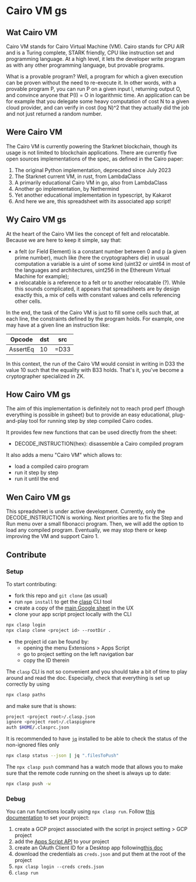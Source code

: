 # Cairo VM gs

## Wat Cairo VM

Cairo VM stands for Cairo Virtual Machine (VM). Cairo stands for CPU AIR and is
a Turing complete, STARK friendly, CPU like instruction set and programming
language. At a high level, it lets the developer write program as with any other
programming language, but provable programs.

What is a provable program? Well, a program for which a given execution can be
proven without the need to re-execute it. In other words, with a provable
program P, you can run P on a given input I, returning output O, and convince
anyone that P(I) = O in logarithmic time. An application can be for example that
you delegate some heavy computation of cost N to a given cloud provider, and can
verify in cost (log N)^2 that they actually did the job and not just returned a
random number.

## Were Cairo VM

The Cairo VM is currently powering the Starknet blockchain, though its usage is
not limited to blockchain applications. There are currently five open sources
implementations of the spec, as defined in the Cairo paper:

1. The original Python implementation, deprecated since July 2023
2. The Starknet current VM, in rust, from LambdaClass
3. A primarily educational Cairo VM in go, also from LambdaClass
4. Another go implementation, by Nethermind
5. Yet another educational implementation in typescript, by Kakarot
6. And here we are, this spreadsheet with its associated app script!

## Wy Cairo VM gs

At the heart of the Cairo VM lies the concept of felt and relocatable. Because
we are here to keep it simple, say that:

- a felt (or Field Element) is a constant number between 0 and p (a given prime
  number), much like (here the cryptographers die) in usual computation a
  variable is a uint of some kind (uint32 or uint64 in most of the languages and
  architectures, uint256 in the Ethereum Virtual Machine for example);
- a relocatable is a reference to a felt or to another relocatable (?). While
  this sounds complicated, it appears that spreadsheets are by design exactly
  this, a mix of cells with constant values and cells referencing other cells.

In the end, the task of the Cairo VM is just to fill some cells such that, at
each line, the constraints defined by the program holds. For example, one may
have at a given line an instruction like:

| Opcode   | dst | src  |
| -------- | --- | ---- |
| AssertEq | 10  | =D33 |

In this context, the run of the Cairo VM would consist in writing in D33 the
value 10 such that the equality with B33 holds. That's it, you've become a
cryptographer specialized in ZK.

## How Cairo VM gs

The aim of this implementation is definitely not to reach prod perf (though
everything is possible in gsheet) but to provide an easy educational,
plug-and-play tool for running step by step compiled Cairo codes.

It provides few new functions that can be used directly from the sheet:

- DECODE_INSTRUCTION(hex): disassemble a Cairo compiled program

It also adds a menu "Cairo VM" which allows to:

- load a compiled cairo program
- run it step by step
- run it until the end

## Wen Cairo VM gs

This spreadsheet is under active development. Currently, only the
DECODE_INSTRUCTION is working. Next priorities are to fix the Step and Run menu
over a small fibonacci program. Then, we will add the option to load any
compiled program. Eventually, we may stop there or keep improving the VM and
support Cairo 1.

## Contribute

### Setup

To start contributing:

- fork this repo and `git clone` (as usual)
- run `npm install` to get the
  [clasp](https://developers.google.com/apps-script/guides/clasp) CLI tool
- create a copy of the [main Google sheet](cairovm.gs) in the UX
- clone your app script project locally with the CLI

```bash
npx clasp login
npx clasp clone <project id> --rootDir .
```

- the project id can be found by:
  - opening the menu Extensions > Apps Script
  - go to project setting on the left navigation bar
  - copy the ID therein

The `clasp` CLI is not so convenient and you should take a bit of time to play
around and read the doc. Especially, check that everything is set up correctly
by using

```bash
npx clasp paths
```

and make sure that is shows:

```bash
project <project root>/.clasp.json
ignore <project root>/.claspignore
auth $HOME/.clasprc.json
```

It is recommended to have [`jq`](https://jqlang.github.io/jq/download/)
installed to be able to check the status of the non-ignored files only

```bash
npx clasp status --json | jq ".filesToPush"
```

The `npx clasp push` command has a watch mode that allows you to make sure that
the remote code running on the sheet is always up to date:

```bash
npx clasp push -w
```

### Debug

You can run functions locally using `npx clasp run`. Follow
[this documentation](https://github.com/google/clasp/blob/master/docs/run.md) to
set your project:

1. create a GCP project associated with the script in project setting > GCP
   project
1. add the
   [Apps Script API](https://console.cloud.google.com/marketplace/product/google/script.googleapis.com?q=search)
   to your project
1. create an OAuth Client ID for a Desktop app
   following[this doc](https://developers.google.com/workspace/guides/create-credentials#oauth-client-id)
1. download the credentials as `creds.json` and put them at the root of the
   project
1. `npx clasp login --creds creds.json`
1. `clasp run`
